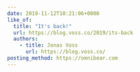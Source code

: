 ```yaml
---
date: 2019-11-12T10:21:06+0000
like_of:
  title: "It's back!"
  url: https://blog.voss.co/2019/its-back
  authors:
    - title: Jonas Voss
      url: https://blog.voss.co/
posting_method: https://omnibear.com
---
```

